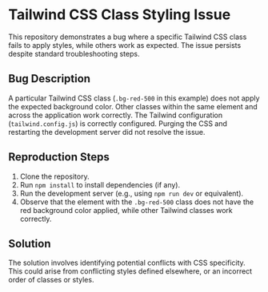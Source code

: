 # Tailwind CSS Class Styling Issue

This repository demonstrates a bug where a specific Tailwind CSS class fails to apply styles, while others work as expected. The issue persists despite standard troubleshooting steps.

## Bug Description

A particular Tailwind CSS class (`.bg-red-500` in this example) does not apply the expected background color. Other classes within the same element and across the application work correctly.  The Tailwind configuration (`tailwind.config.js`) is correctly configured. Purging the CSS and restarting the development server did not resolve the issue.

## Reproduction Steps

1. Clone the repository.
2. Run `npm install` to install dependencies (if any).
3. Run the development server (e.g., using `npm run dev` or equivalent). 
4. Observe that the element with the `.bg-red-500` class does not have the red background color applied, while other Tailwind classes work correctly.

## Solution

The solution involves identifying potential conflicts with CSS specificity.  This could arise from conflicting styles defined elsewhere, or an incorrect order of classes or styles.
